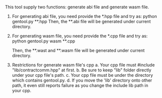 This tool supply two functions: generate abi file and generate wasm file.

1. For generating abi file, you need provide the *.hpp file and try as:
	python gentool.py **.hpp
   Then, the **.abi file will be generated under current directory.

2. For generating wasm file, you need provide the *.cpp file and try as:
	python gentool.py wasm **.cpp

   Then, the **.wast and **.wasm file will be generated under current directory.

3. Restrictions for generate wasm file's cpp
	a. Your cpp file must #include "lib/contractcomm.hpp" at first.
	b. Be sure to keep "lib" folder directly under your cpp file's path.
	c. Your cpp file must be under the directory which contains gentool.py.
	d. If you move the 'lib' directory onto other path, it even still reports failure as you change the include lib path in your cpp.
